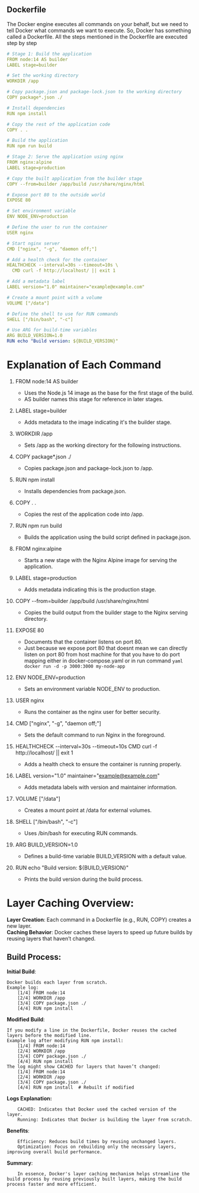 ## Dockerfile

The Docker engine executes all commands on your behalf, but we need to tell
Docker what commands we want to execute. So, Docker has something called a
Dockerfile. All the steps mentioned in the Dockerfile are executed step by step

```yaml
# Stage 1: Build the application
FROM node:14 AS builder
LABEL stage=builder

# Set the working directory
WORKDIR /app

# Copy package.json and package-lock.json to the working directory
COPY package*.json ./

# Install dependencies
RUN npm install

# Copy the rest of the application code
COPY . .

# Build the application
RUN npm run build

# Stage 2: Serve the application using nginx
FROM nginx:alpine
LABEL stage=production

# Copy the built application from the builder stage
COPY --from=builder /app/build /usr/share/nginx/html

# Expose port 80 to the outside world
EXPOSE 80

# Set environment variable
ENV NODE_ENV=production

# Define the user to run the container
USER nginx

# Start nginx server
CMD ["nginx", "-g", "daemon off;"]

# Add a health check for the container
HEALTHCHECK --interval=30s --timeout=10s \
  CMD curl -f http://localhost/ || exit 1

# Add a metadata label
LABEL version="1.0" maintainer="example@example.com"

# Create a mount point with a volume
VOLUME ["/data"]

# Define the shell to use for RUN commands
SHELL ["/bin/bash", "-c"]

# Use ARG for build-time variables
ARG BUILD_VERSION=1.0
RUN echo "Build version: ${BUILD_VERSION}"
```

# Explanation of Each Command


1. FROM node:14 AS builder
    * Uses the Node.js 14 image as the base for the first stage of the build.
    * AS builder names this stage for reference in later stages.
2. LABEL stage=builder
    * Adds metadata to the image indicating it's the builder stage.
3. WORKDIR /app
    * Sets /app as the working directory for the following instructions.
4. COPY package*.json ./
    * Copies package.json and package-lock.json to /app.
5. RUN npm install
    * Installs dependencies from package.json.
6. COPY . .
    * Copies the rest of the application code into /app.
7. RUN npm run build
    * Builds the application using the build script defined in package.json.
8. FROM nginx:alpine
    * Starts a new stage with the Nginx Alpine image for serving the application.
9. LABEL stage=production
    * Adds metadata indicating this is the production stage.
10. COPY --from=builder /app/build /usr/share/nginx/html
    * Copies the build output from the builder stage to the Nginx serving directory.
11. EXPOSE 80
    * Documents that the container listens on port 80.
    * Just because we expose port 80 that doesnt mean we can directly listen on port 80 from host machine for that you have to do port mapping either in docker-compose.yaml or in run command
    ```yaml docker run -d -p 3000:3000 my-node-app```

12. ENV NODE_ENV=production
    * Sets an environment variable NODE_ENV to production.
13. USER nginx
    * Runs the container as the nginx user for better security.
14. CMD ["nginx", "-g", "daemon off;"]
    * Sets the default command to run Nginx in the foreground.
15. HEALTHCHECK --interval=30s --timeout=10s CMD curl -f http://localhost/ || exit 1
    * Adds a health check to ensure the container is running properly.
16. LABEL version="1.0" maintainer="example@example.com"
    * Adds metadata labels with version and maintainer information.
17. VOLUME ["/data"]
    * Creates a mount point at /data for external volumes.
18. SHELL ["/bin/bash", "-c"]
    * Uses /bin/bash for executing RUN commands.
19. ARG BUILD_VERSION=1.0
    * Defines a build-time variable BUILD_VERSION with a default value.
20. RUN echo "Build version: ${BUILD_VERSION}"
    * Prints the build version during the build process.




# Layer Caching Overview:

**Layer Creation**: Each command in a Dockerfile (e.g., RUN, COPY) creates a new layer.   
**Caching Behavior**: Docker caches these layers to speed up future builds by reusing layers that haven’t changed.    

## Build Process:

**Initial Build**:
```
Docker builds each layer from scratch.    
Example log:    
    [1/4] FROM node:14    
    [2/4] WORKDIR /app    
    [3/4] COPY package.json ./    
    [4/4] RUN npm install    
```

**Modified Build**:
```
If you modify a line in the Dockerfile, Docker reuses the cached layers before the modified line.    
Example log after modifying RUN npm install:    
    [1/4] FROM node:14    
    [2/4] WORKDIR /app    
    [3/4] COPY package.json ./    
    [4/4] RUN npm install    
The log might show CACHED for layers that haven’t changed:    
    [1/4] FROM node:14    
    [2/4] WORKDIR /app    
    [3/4] COPY package.json ./    
    [4/4] RUN npm install  # Rebuilt if modified    
```
**Logs Explanation:**

```
    CACHED: Indicates that Docker used the cached version of the layer.    
    Running: Indicates that Docker is building the layer from scratch. 
```   
**Benefits**:  
```  
    Efficiency: Reduces build times by reusing unchanged layers.    
    Optimization: Focus on rebuilding only the necessary layers, improving overall build performance.    
```  

**Summary**:    
```
    In essence, Docker's layer caching mechanism helps streamline the build process by reusing previously built layers, making the build process faster and more efficient.    
```  



